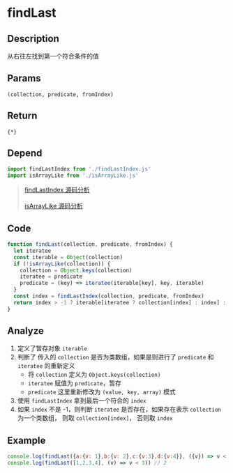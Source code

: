 # findLast

## Description
从右往左找到第一个符合条件的值
## Params
`(collection, predicate, fromIndex)`
## Return
`{*}`
## Depend
```js
import findLastIndex from './findLastIndex.js'
import isArrayLike from './isArrayLike.js'
```
> [findLastIndex 源码分析](./findLastIndex.md)
> <br/>
> <br/>
> [isArrayLike 源码分析](./isArrayLike.md)

## Code
```js
function findLast(collection, predicate, fromIndex) {
  let iteratee
  const iterable = Object(collection)
  if (!isArrayLike(collection)) {
    collection = Object.keys(collection)
    iteratee = predicate
    predicate = (key) => iteratee(iterable[key], key, iterable)
  }
  const index = findLastIndex(collection, predicate, fromIndex)
  return index > -1 ? iterable[iteratee ? collection[index] : index] : undefined
}
```
## Analyze
1. 定义了暂存对象 `iterable`
2. 判断了 传入的 `collection` 是否为类数组，如果是则进行了 `predicate` 和 `iteratee` 的重新定义
    - 将 `collection` 定义为 `Object.keys(collection)`
    - `iteratee` 赋值为 `predicate`，暂存
    - `predicate` 这里重新修改为 `(value, key, array)` 模式
3. 使用 `findLastIndex` 拿到最后一个符合的 `index`
4. 如果 `index` 不是 -1，则判断 `iteratee` 是否存在，如果存在表示 `collection` 为一个类数组， 则取 `collection[index]`， 否则取 `index`

## Example
```js
console.log(findLast({a:{v: 1},b:{v: 2},c:{v:3},d:{v:4}}, ({v}) => v < 3)) // { v: 2 }
console.log(findLast([1,2,3,4], (v) => v < 3)) // 2
```
